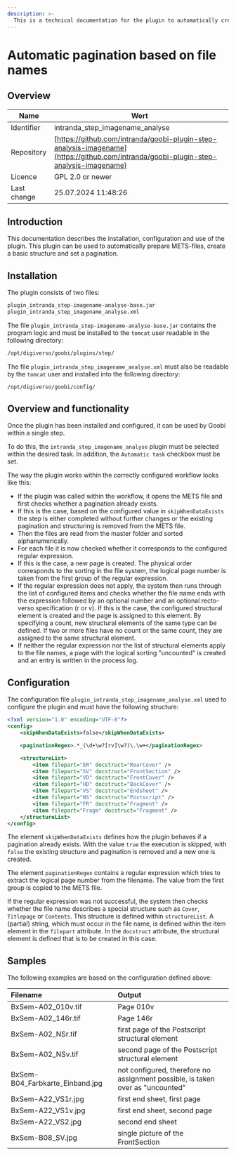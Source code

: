 ```yaml
---
description: >-
  This is a technical documentation for the plugin to automatically create a
---
```


# Automatic pagination based on file names

## Overview

Name                     | Wert
-------------------------|-----------
Identifier               | intranda_step_imagename_analyse
Repository               | [https://github.com/intranda/goobi-plugin-step-analysis-imagename](https://github.com/intranda/goobi-plugin-step-analysis-imagename)
Licence              | GPL 2.0 or newer 
Last change    | 25.07.2024 11:48:26


## Introduction
This documentation describes the installation, configuration and use of the plugin. This plugin can be used to automatically prepare METS-files, create a basic structure and set a pagination.


## Installation
The plugin consists of two files:

```bash
plugin_intranda_step-imagename-analyse-base.jar
plugin_intranda_step_imagename_analyse.xml
```

The file `plugin_intranda_step-imagename-analyse-base.jar` contains the program logic and must be installed to the `tomcat` user readable in the following directory:

```bash
/opt/digiverso/goobi/plugins/step/
```

The file `plugin_intranda_step_imagename_analyse.xml` must also be readable by the `tomcat` user and installed into the following directory:

```bash
/opt/digiverso/goobi/config/
```


## Overview and functionality
Once the plugin has been installed and configured, it can be used by Goobi within a single step.

To do this, the `intranda_step_imagename_analyse` plugin must be selected within the desired task. In addition, the `Automatic task` checkbox must be set.

The way the plugin works within the correctly configured workflow looks like this:

* If the plugin was called within the workflow, it opens the METS file and first checks whether a pagination already exists.
* If this is the case, based on the configured value in `skipWhenDataExists` the step is either completed without further changes or the existing pagination and structuring is removed from the METS file.
* Then the files are read from the master folder and sorted alphanumerically.
* For each file it is now checked whether it corresponds to the configured regular expression.
* If this is the case, a new page is created. The physical order corresponds to the sorting in the file system, the logical page number is taken from the first group of the regular expression.
* If the regular expression does not apply, the system then runs through the list of configured items and checks whether the file name ends with the expression followed by an optional number and an optional recto-verso specification (r or v). If this is the case, the configured structural element is created and the page is assigned to this element. By specifying a count, new structural elements of the same type can be defined. If two or more files have no count or the same count, they are assigned to the same structural element.
* If neither the regular expression nor the list of structural elements apply to the file names, a page with the logical sorting "uncounted" is created and an entry is written in the process log.


## Configuration
The configuration file `plugin_intranda_step_imagename_analyse.xml` used to configure the plugin and must have the following structure:

```xml
<?xml version="1.0" encoding="UTF-8"?>
<config>
    <skipWhenDataExists>false</skipWhenDataExists>

    <paginationRegex>.*_(\d+\w?[rv]\w?)\.\w+</paginationRegex>

    <structureList>
        <item filepart="ER" docstruct="RearCover" />
        <item filepart="SV" docstruct="FrontSection" />
        <item filepart="VD" docstruct="FrontCover" />
        <item filepart="HD" docstruct="BackCover" />
        <item filepart="VS" docstruct="Endsheet" />
        <item filepart="NS" docstruct="Postscript" />
        <item filepart="FR" docstruct="Fragment" />
        <item filepart="Fragm" docstruct="Fragment" />
    </structureList>
</config>
```

The element `skipWhenDataExists` defines how the plugin behaves if a pagination already exists. With the value `true` the execution is skipped, with `false` the existing structure and pagination is removed and a new one is created.

The element `paginationRegex` contains a regular expression which tries to extract the logical page number from the filename. The value from the first group is copied to the METS file.

If the regular expression was not successful, the system then checks whether the file name describes a special structure such as `Cover`, `Titlepage` or `Contents`. This structure is defined within `structureList`. A (partial) string, which must occur in the file name, is defined within the item element in the `filepart` attribute. In the `docstruct` attribute, the structural element is defined that is to be created in this case.


## Samples
The following examples are based on the configuration defined above:

| Filename | Output |
| :--- | :--- |
| BxSem-A02_010v.tif | Page 010v |
| BxSem-A02_146r.tif | Page 146r |
| BxSem-A02_NSr.tif | first page of the Postscript structural element |
| BxSem-A02_NSv.tif | second page of the Postscript structural element |
| BxSem-B04_Farbkarte_Einband.jpg | not configured, therefore no assignment possible, is taken over as "uncounted" |
| BxSem-A22_VS1r.jpg | first end sheet, first page |
| BxSem-A22_VS1v.jpg | first end sheet, second page |
| BxSem-A22_VS2.jpg | second end sheet |
| BxSem-B08_SV.jpg | single picture of the FrontSection |
